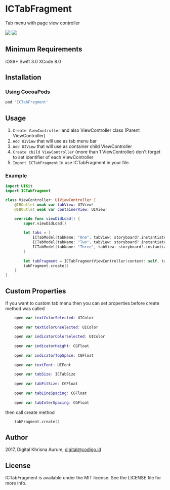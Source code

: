 # ICTabFragment
Tab menu with page view controller

![](https://github.com/ioscodigo/ICTabFragment/blob/master/Images/first.gif)
![](https://github.com/ioscodigo/ICTabFragment/blob/master/Images/second.gif)

## Minimum Requirements

iOS9+
Swift 3.0
XCode 8.0

## Installation

### Using CocoaPods

```ruby
pod 'ICTabFragment'
```

## Usage

1. `Create ViewController` and also ViewController class (Parent ViewController)
2. `Add UIView` that will use as tab menu bar
3. `Add UIView` that will use as container child ViewController
4. `Create child ViewController` (more than 1 ViewController) don't forget to set identifier of each ViewController
5. `Import ICTabFragment` to use ICTabFragment in your file.

### Example 

```swift
import UIKit
import ICTabFragment

class ViewController: UIViewController {
    @IBOutlet weak var tabView: UIView!
    @IBOutlet weak var containerView: UIView!

    override func viewDidLoad() {
        super.viewDidLoad()
        
        let tabs = [
            ICTabModel(tabName: "One", tabView: storyboard?.instantiateViewController(withIdentifier: "FirstViewController") as! FirstViewController),
            ICTabModel(tabName: "Two", tabView: storyboard?.instantiateViewController(withIdentifier: "SecondViewController") as! SecondViewController),
            ICTabModel(tabName: "Three", tabView: storyboard?.instantiateViewController(withIdentifier: "ThirdViewController") as! ThirdViewController)
        ]
        
        let tabFragment = ICTabFragmentViewController(context: self, tabs: tabs, tabView: viewTest, containerView: containerTest)
        tabFragment.create()
    }
}
```

## Custom Properties

If you want to custom tab menu then you can set properties before create method was called

```swift
    open var textColorSelected: UIColor
    
    open var textColorUnselected: UIColor
    
    open var indicatorColorSelected: UIColor
    
    open var indicatorHeight: CGFloat
    
    open var indicatorTopSpace: CGFloat
    
    open var textFont: UIFont
    
    open var tabSize: ICTabSize
    
    open var tabFitSize: CGFloat
    
    open var tabLineSpacing: CGFloat
    
    open var tabInterSpacing: CGFloat
```

then call create method
```swift
    tabFragment.create()
```
## Author

2017, Digital Khrisna Aurum, digital@codigo.id

## License

ICTabFragment is available under the MIT license. See the LICENSE file for more info.
